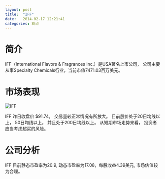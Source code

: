 ```yaml
---
layout: post
title:  "IFF"
date:   2014-02-17 12:21:41
categories: 观点
---
```


# 简介
IFF（International Flavors & Fragrances Inc.）是USA著名上市公司，
公司主要从事Specialty Chemicals行业，当前市值7471.03百万美元。

# 市场表现

![IFF](http://finviz.com/chart.ashx?t=IFF&ty=c&ta=1&p=d&s=l)

IFF 昨日收盘价 $91.74，
交易量较正常情况有所放大。
目前股价处于20日均线以上，
50日均线以上，
并且处于200日均线以上。
从短期市场走势来看，
投资者应当考虑超买的风险。

# 公司分析
IFF 目前静态市盈率为20.9, 动态市盈率为17.08，每股收益4.39美元,
市场估值较为合理。
